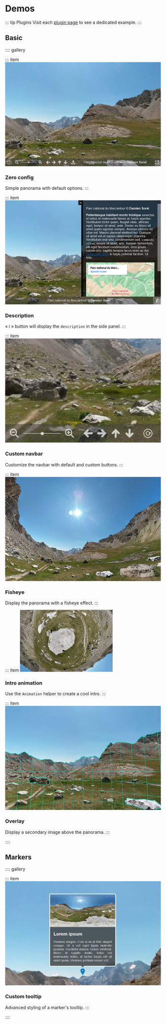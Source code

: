 # Demos

::: tip Plugins
Visit each [plugin page](../plugins/) to see a dedicated example.
:::

## Basic

:::: gallery

::: item
[![](../images/demos/default.jpg)](./basic/1-zero-config.md)

### Zero config

Simple panorama with default options.
:::

::: item
[![](../images/demos/description.jpg)](./basic/2-description.md)

### Description

&laquo; i &raquo; button will display the `description` in the side panel.
:::

::: item
[![](../images/demos/navbar.jpg)](./basic/3-custom-navbar.md)

### Custom navbar

Customize the navbar with default and custom buttons.
:::

::: item
[![](../images/demos/fisheye.jpg)](./basic/4-fisheye.md)

### Fisheye

Display the panorama with a fisheye effect.
:::

::: item
[![](../images/demos/animation.gif)](./basic/5-animation.md)

### Intro animation

Use the `Animation` helper to create a cool intro.
:::

::: item
[![](../images/demos/overlay.jpg)](./basic/6-overlay.md)

### Overlay

Display a secondary image above the panorama.
:::

::::

## Markers

:::: gallery

::: item
[![](../images/demos/custom-marker.jpg)](./markers/custom-tooltip.md)

### Custom tooltip

Advanced styling of a marker's tooltip.
:::

::::
